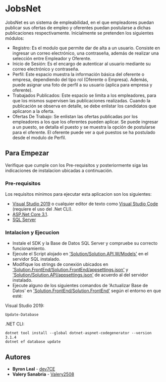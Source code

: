 # JobsNet

JobsNet es un sistema de empleabilidad, en el que empleadores puedan publicar sus ofertas de empleo y oferentes puedan postularse a dichas publicaciones respectivamente. Inicialmente se pretenden los siguientes módulos:

- Registro: Es el modulo que permite dar de alta a un usuario. Consiste en ingresar un correo electrónico, una contraseña, además de realizar una selección entre Empleador y Oferente.
- Inicio de Sesión: Es el encargo de autenticar al usuario mediante su correo electrónico y contraseña.
- Perfil: Este espacio muestra la información básica del oferente o empresa,
dependiendo del tipo rol (Oferente o Empresa). Además, puede asignar una foto de perfil a su usuario (aplica para empresa y oferente).
- Trabajados Publicados: Este espacio se limita a los empleadores, para que los mismos supervisen las publicaciones realizadas. Cuando la publicación se observa en detalle, se debe enlistar los candidatos que aplicaron a la oferta.
- Ofertas De Trabajo: Se enlistan las ofertas publicadas por los empleadores a los que los oferentes pueden aplicar. Se puede ingresar a un puesto, se detalla el puesto y se muestra la opción de postularse para el oferente. El oferente puede ver a qué puestos se ha postulado desde el modulo de Perfil.


## Para Empezar

Verifique que cumple con los Pre-requisitos y posteriormente siga las indicaciones de instalacion ubicadas a continuación.

### Pre-requisitos

Los requisitos minimos para ejecutar esta aplicacion son los siguientes: 
- [Visual Studio 2019](https://visualstudio.microsoft.com/es/vs/) o cualquier editor de texto como [Visual Studio Code](https://code.visualstudio.com/) (requiere el uso del .Net CLI).
- [ASP.Net Core 3.1](https://dotnet.microsoft.com/download/dotnet/3.1).
- [SQL Server](https://www.microsoft.com/en-us/sql-server/sql-server-downloads)

### Intalacion y Ejecucion

+ Instale el SDK y la Base de Datos SQL Server y compruebe su correcto funcionamiento.
+ Ejecute el Script alojado en ['Solution/Solution.API.W/Models'](https://github.com/dev7CE/JobsNet/blob/master/JobsNet/Solution/Solution.API.W/Models/JobsNet-SchemaDBScript.sql) en el servidor SQL instalado.
+ Modifique los strings de conexión ubicados en ['Solution.FrontEnd/Solution.FrontEnd/appsettings.json'](https://github.com/dev7CE/JobsNet/blob/master/JobsNet/Solution.FrontEnd/Solution.FrontEnd/appsettings.json) y ['Solution/Solution.API/appsettings.json'](https://github.com/dev7CE/JobsNet/blob/master/JobsNet/Solution/Solution.API/appsettings.json) de acuerdo al del servidor instalado.
+ Ejecute alguno de los siguientes comandos de 'Actualizar Base de Datos' en ['Solution.FrontEnd/Solution.FrontEnd'](https://github.com/dev7CE/JobsNet/tree/master/JobsNet/Solution.FrontEnd/Solution.FrontEnd) según el entorno en que esté:

Visual Studio 2019:

    Update-Database

.NET CLI:

    dotnet tool install --global dotnet-aspnet-codegenerator --version 3.1.4
    dotnet ef database update

## Autores

  - **Byron Leal** -
    [dev7CE](https://github.com/dev7CE)
  - **Valery Sanabria** -
    [Valery2508](https://github.com/Valery2508)
